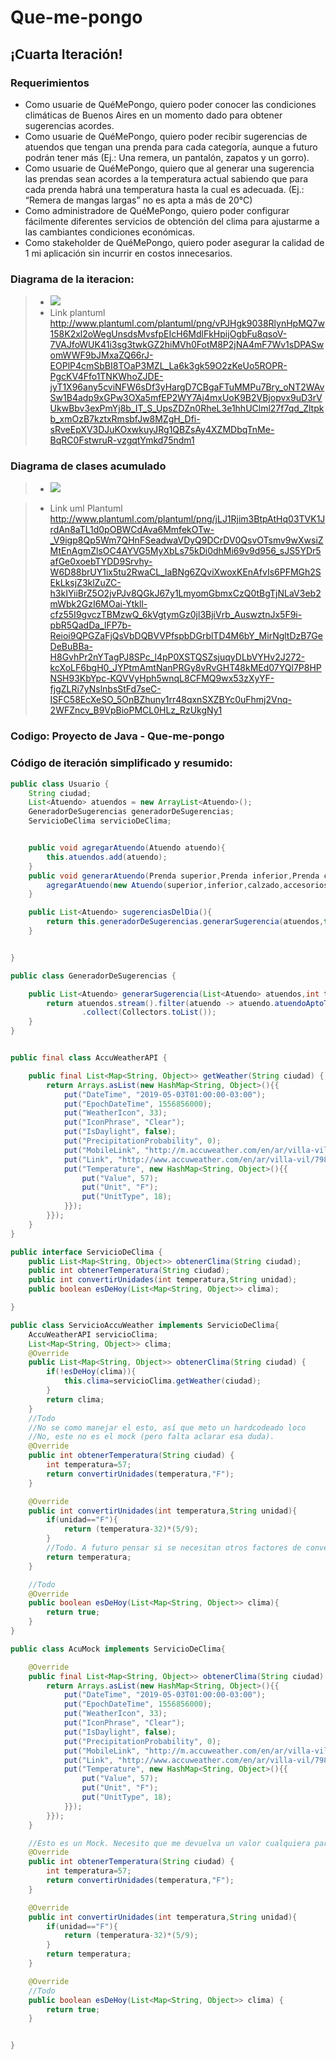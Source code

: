 # Que-me-pongo

## ¡Cuarta Iteración!

### Requerimientos
* Como usuarie de QuéMePongo, quiero poder conocer las condiciones climáticas de Buenos
Aires en un momento dado para obtener sugerencias acordes.
* Como usuarie de QuéMePongo, quiero poder recibir sugerencias de atuendos que tengan una
prenda para cada categoría, aunque a futuro podrán tener más (Ej.: Una remera, un pantalón,
zapatos y un gorro).
* Como usuarie de QuéMePongo, quiero que al generar una sugerencia las prendas sean
acordes a la temperatura actual sabiendo que para cada prenda habrá una temperatura hasta
la cual es adecuada. (Ej.: “Remera de mangas largas” no es apta a más de 20°C)
* Como administradore de QuéMePongo, quiero poder configurar fácilmente diferentes servicios
de obtención del clima para ajustarme a las cambiantes condiciones económicas.
* Como stakeholder de QuéMePongo, quiero poder asegurar la calidad de 1 mi aplicación sin
incurrir en costos innecesarios.

### Diagrama de la iteracion:
> - <IMG src="diagDeClasesIt4.jpeg">
> - Link plantuml http://www.plantuml.com/plantuml/png/vPJHgk9038RlynHpMQ7w158K2xl2oWegUnsdsMvsfpEIcH6MdlFkHpijOgbFu8qsoV-7VAJfoWUK41i3sg3twkGZ2hiMVh0FotM8P2jNA4mF7Wv1sDPASwomWWF9bJMxaZQ66rJ-EOPlP4cmSbBI8TOaP3MZL_La6k3gk59O2zKeUo5ROPR-PgcKV4Ffo1TNKWhoZJDE-jyT1X96any5cviNFW6sDf3yHargD7CBgaFTuMMPu7Bry_oNT2WAvSw1B4adp9xGPw3OXa5mfEP2WY7Aj4mxUoK9B2VBjopvx9uD3rVUkwBbv3exPmYj8b_IT_S_UpsZDZn0RheL3e1hhUClml27f7qd_Zltpkb_xmOzB7kztxRmsbfJw8MZgH_Dfi-sRveEpXV3DJuKOxwkuyJRg1QBZsAy4XZMDbqTnMe-BqRC0FstwruR-vzgqtYmkd75ndm1

### Diagrama de clases acumulado

> - <IMG src="diagDeClases.jpeg">
  
> - Link uml Plantuml http://www.plantuml.com/plantuml/png/jLJ1Rjim3BtpAtHq03TVK1JrdAn8aTL1d0pOBWCdAva6MmfekOTw-_V9igp8Qp5Wm7QHnFSeadwaVDyQ9DCrDV0QsvOTsmv9wXwsiZMtEnAgmZlsOC4AYVG5MyXbLs75kDi0dhMi69v9d956_sJS5YDr5afGe0xoebTYDD9Srvhy-W6D88brUY1ix5tu2RwaCL_laBNg6ZQviXwoxKEnAfvIs6PFMGh2SEkLksjZ3klZuZC-h3kIYiiBrZ5O2jvPJv8QGkJ67y1LmyomGbmxCzQ0tBgTjNLaV3eb2mWbk2GzI6MOai-Ytkll-cfz55I9gvczTBMzwQ_6kVgtymGz0jl3BjiVrb_AuswztnJx5F9i-pbR5QadDa_lFP7b-Reioi9QPGZaFjQsVbDQBVVPfspbDGrblTD4M6bY_MirNgltDzB7GeDeBuBBa-H8GvhPr2nYTagPJ8SPc_l4pP0XSTQSZsjuqyDLbVYHv2J272-kcXoLF6bgH0_JYPtmAmtNanPRGy8vRvGHT48kMEd07YQl7P8HPNSH93KbYpc-KQVVyHph5wnqL8CFMQ9wx53zXyYF-fjgZLRi7yNslnbsStFd7seC-ISFC58EcXeSO_5OnBZhuny1rr48qxnSXZBYc0uFhmj2Vnq-2WFZncv_B9VpBioPMCL0HLz_RzUkgNy1
  
### Codigo: Proyecto de Java - Que-me-pongo
### Código de iteración simplificado y resumido:

```java
public class Usuario {
    String ciudad;
    List<Atuendo> atuendos = new ArrayList<Atuendo>();
    GeneradorDeSugerencias generadorDeSugerencias;
    ServicioDeClima servicioDeClima;


    public void agregarAtuendo(Atuendo atuendo){
        this.atuendos.add(atuendo);
    }
    public void generarAtuendo(Prenda superior,Prenda inferior,Prenda calzado, List<Prenda> accesorios){
        agregarAtuendo(new Atuendo(superior,inferior,calzado,accesorios));
    }

    public List<Atuendo> sugerenciasDelDia(){
        return this.generadorDeSugerencias.generarSugerencia(atuendos,this.servicioDeClima.obtenerTemperatura(ciudad));
    }


}

public class GeneradorDeSugerencias {

    public List<Atuendo> generarSugerencia(List<Atuendo> atuendos,int temperatura){
        return atuendos.stream().filter(atuendo -> atuendo.atuendoAptoTemperatura(temperatura))
                .collect(Collectors.toList());
    }
}


public final class AccuWeatherAPI {

    public final List<Map<String, Object>> getWeather(String ciudad) {
        return Arrays.asList(new HashMap<String, Object>(){{
            put("DateTime", "2019-05-03T01:00:00-03:00");
            put("EpochDateTime", 1556856000);
            put("WeatherIcon", 33);
            put("IconPhrase", "Clear");
            put("IsDaylight", false);
            put("PrecipitationProbability", 0);
            put("MobileLink", "http://m.accuweather.com/en/ar/villa-vil/7984/");
            put("Link", "http://www.accuweather.com/en/ar/villa-vil/7984");
            put("Temperature", new HashMap<String, Object>(){{
                put("Value", 57);
                put("Unit", "F");
                put("UnitType", 18);
            }});
        }});
    }
}

public interface ServicioDeClima {
    public List<Map<String, Object>> obtenerClima(String ciudad);
    public int obtenerTemperatura(String ciudad);
    public int convertirUnidades(int temperatura,String unidad);
    public boolean esDeHoy(List<Map<String, Object>> clima);

}

public class ServicioAccuWeather implements ServicioDeClima{
    AccuWeatherAPI servicioClima;
    List<Map<String, Object>> clima;
    @Override
    public List<Map<String, Object>> obtenerClima(String ciudad) {
        if(!esDeHoy(clima)){
            this.clima=servicioClima.getWeather(ciudad);
        }
        return clima;
    }
    //Todo
    //No se como manejar el esto, así que meto un hardcodeado loco
    //No, este no es el mock (pero falta aclarar esa duda).
    @Override
    public int obtenerTemperatura(String ciudad) {
        int temperatura=57;
        return convertirUnidades(temperatura,"F");
    }

    @Override
    public int convertirUnidades(int temperatura,String unidad){
        if(unidad=="F"){
            return (temperatura-32)*(5/9);
        }
        //Todo. A futuro pensar si se necesitan otros factores de converción.
        return temperatura;
    }

    //Todo
    @Override
    public boolean esDeHoy(List<Map<String, Object>> clima){
        return true;
    }
}

public class AcuMock implements ServicioDeClima{

    @Override
    public final List<Map<String, Object>> obtenerClima(String ciudad) {
        return Arrays.asList(new HashMap<String, Object>(){{
            put("DateTime", "2019-05-03T01:00:00-03:00");
            put("EpochDateTime", 1556856000);
            put("WeatherIcon", 33);
            put("IconPhrase", "Clear");
            put("IsDaylight", false);
            put("PrecipitationProbability", 0);
            put("MobileLink", "http://m.accuweather.com/en/ar/villa-vil/7984/");
            put("Link", "http://www.accuweather.com/en/ar/villa-vil/7984");
            put("Temperature", new HashMap<String, Object>(){{
                put("Value", 57);
                put("Unit", "F");
                put("UnitType", 18);
            }});
        }});
    }

    //Esto es un Mock. Necesito que me devuelva un valor cualquiera para testear (Y para evitar esos 0.5USD)
    @Override
    public int obtenerTemperatura(String ciudad) {
        int temperatura=57;
        return convertirUnidades(temperatura,"F");
    }

    @Override
    public int convertirUnidades(int temperatura,String unidad){
        if(unidad=="F"){
            return (temperatura-32)*(5/9);
        }
        return temperatura;
    }

    @Override
    //Todo
    public boolean esDeHoy(List<Map<String, Object>> clima) {
        return true;
    }


}
```
